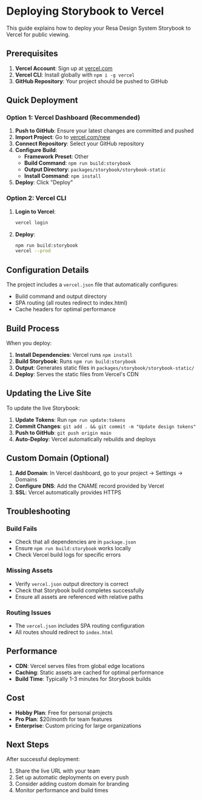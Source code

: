# Deploying Storybook to Vercel

This guide explains how to deploy your Resa Design System Storybook to Vercel for public viewing.

## Prerequisites

1. **Vercel Account**: Sign up at [vercel.com](https://vercel.com)
2. **Vercel CLI**: Install globally with `npm i -g vercel`
3. **GitHub Repository**: Your project should be pushed to GitHub

## Quick Deployment

### Option 1: Vercel Dashboard (Recommended)

1. **Push to GitHub**: Ensure your latest changes are committed and pushed
2. **Import Project**: Go to [vercel.com/new](https://vercel.com/new)
3. **Connect Repository**: Select your GitHub repository
4. **Configure Build**:
   - **Framework Preset**: Other
   - **Build Command**: `npm run build:storybook`
   - **Output Directory**: `packages/storybook/storybook-static`
   - **Install Command**: `npm install`
5. **Deploy**: Click "Deploy"

### Option 2: Vercel CLI

1. **Login to Vercel**:
   ```bash
   vercel login
   ```

2. **Deploy**:
   ```bash
   npm run build:storybook
   vercel --prod
   ```

## Configuration Details

The project includes a `vercel.json` file that automatically configures:
- Build command and output directory
- SPA routing (all routes redirect to index.html)
- Cache headers for optimal performance

## Build Process

When you deploy:

1. **Install Dependencies**: Vercel runs `npm install`
2. **Build Storybook**: Runs `npm run build:storybook`
3. **Output**: Generates static files in `packages/storybook/storybook-static/`
4. **Deploy**: Serves the static files from Vercel's CDN

## Updating the Live Site

To update the live Storybook:

1. **Update Tokens**: Run `npm run update:tokens`
2. **Commit Changes**: `git add . && git commit -m "Update design tokens"`
3. **Push to GitHub**: `git push origin main`
4. **Auto-Deploy**: Vercel automatically rebuilds and deploys

## Custom Domain (Optional)

1. **Add Domain**: In Vercel dashboard, go to your project → Settings → Domains
2. **Configure DNS**: Add the CNAME record provided by Vercel
3. **SSL**: Vercel automatically provides HTTPS

## Troubleshooting

### Build Fails
- Check that all dependencies are in `package.json`
- Ensure `npm run build:storybook` works locally
- Check Vercel build logs for specific errors

### Missing Assets
- Verify `vercel.json` output directory is correct
- Check that Storybook build completes successfully
- Ensure all assets are referenced with relative paths

### Routing Issues
- The `vercel.json` includes SPA routing configuration
- All routes should redirect to `index.html`

## Performance

- **CDN**: Vercel serves files from global edge locations
- **Caching**: Static assets are cached for optimal performance
- **Build Time**: Typically 1-3 minutes for Storybook builds

## Cost

- **Hobby Plan**: Free for personal projects
- **Pro Plan**: $20/month for team features
- **Enterprise**: Custom pricing for large organizations

## Next Steps

After successful deployment:
1. Share the live URL with your team
2. Set up automatic deployments on every push
3. Consider adding custom domain for branding
4. Monitor performance and build times
